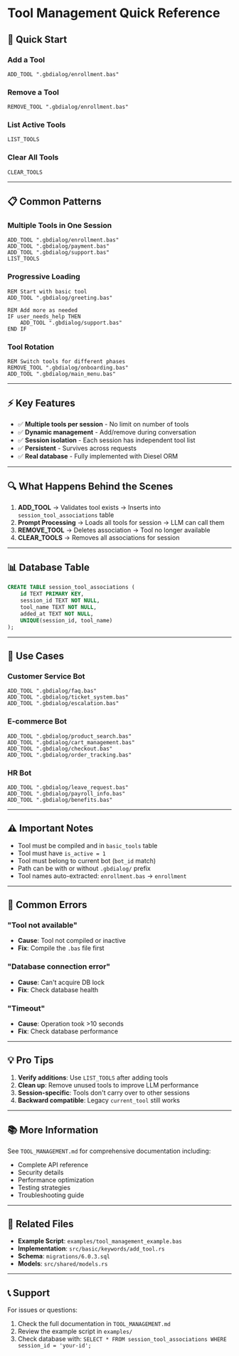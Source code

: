 # Tool Management Quick Reference

## 🚀 Quick Start

### Add a Tool
```basic
ADD_TOOL ".gbdialog/enrollment.bas"
```

### Remove a Tool
```basic
REMOVE_TOOL ".gbdialog/enrollment.bas"
```

### List Active Tools
```basic
LIST_TOOLS
```

### Clear All Tools
```basic
CLEAR_TOOLS
```

---

## 📋 Common Patterns

### Multiple Tools in One Session
```basic
ADD_TOOL ".gbdialog/enrollment.bas"
ADD_TOOL ".gbdialog/payment.bas"
ADD_TOOL ".gbdialog/support.bas"
LIST_TOOLS
```

### Progressive Loading
```basic
REM Start with basic tool
ADD_TOOL ".gbdialog/greeting.bas"

REM Add more as needed
IF user_needs_help THEN
    ADD_TOOL ".gbdialog/support.bas"
END IF
```

### Tool Rotation
```basic
REM Switch tools for different phases
REMOVE_TOOL ".gbdialog/onboarding.bas"
ADD_TOOL ".gbdialog/main_menu.bas"
```

---

## ⚡ Key Features

- ✅ **Multiple tools per session** - No limit on number of tools
- ✅ **Dynamic management** - Add/remove during conversation
- ✅ **Session isolation** - Each session has independent tool list
- ✅ **Persistent** - Survives across requests
- ✅ **Real database** - Fully implemented with Diesel ORM

---

## 🔍 What Happens Behind the Scenes

1. **ADD_TOOL** → Validates tool exists → Inserts into `session_tool_associations` table
2. **Prompt Processing** → Loads all tools for session → LLM can call them
3. **REMOVE_TOOL** → Deletes association → Tool no longer available
4. **CLEAR_TOOLS** → Removes all associations for session

---

## 📊 Database Table

```sql
CREATE TABLE session_tool_associations (
    id TEXT PRIMARY KEY,
    session_id TEXT NOT NULL,
    tool_name TEXT NOT NULL,
    added_at TEXT NOT NULL,
    UNIQUE(session_id, tool_name)
);
```

---

## 🎯 Use Cases

### Customer Service Bot
```basic
ADD_TOOL ".gbdialog/faq.bas"
ADD_TOOL ".gbdialog/ticket_system.bas"
ADD_TOOL ".gbdialog/escalation.bas"
```

### E-commerce Bot
```basic
ADD_TOOL ".gbdialog/product_search.bas"
ADD_TOOL ".gbdialog/cart_management.bas"
ADD_TOOL ".gbdialog/checkout.bas"
ADD_TOOL ".gbdialog/order_tracking.bas"
```

### HR Bot
```basic
ADD_TOOL ".gbdialog/leave_request.bas"
ADD_TOOL ".gbdialog/payroll_info.bas"
ADD_TOOL ".gbdialog/benefits.bas"
```

---

## ⚠️ Important Notes

- Tool must be compiled and in `basic_tools` table
- Tool must have `is_active = 1`
- Tool must belong to current bot (`bot_id` match)
- Path can be with or without `.gbdialog/` prefix
- Tool names auto-extracted: `enrollment.bas` → `enrollment`

---

## 🐛 Common Errors

### "Tool not available"
- **Cause**: Tool not compiled or inactive
- **Fix**: Compile the `.bas` file first

### "Database connection error"
- **Cause**: Can't acquire DB lock
- **Fix**: Check database health

### "Timeout"
- **Cause**: Operation took >10 seconds
- **Fix**: Check database performance

---

## 💡 Pro Tips

1. **Verify additions**: Use `LIST_TOOLS` after adding tools
2. **Clean up**: Remove unused tools to improve LLM performance
3. **Session-specific**: Tools don't carry over to other sessions
4. **Backward compatible**: Legacy `current_tool` still works

---

## 📚 More Information

See `TOOL_MANAGEMENT.md` for comprehensive documentation including:
- Complete API reference
- Security details
- Performance optimization
- Testing strategies
- Troubleshooting guide

---

## 🔗 Related Files

- **Example Script**: `examples/tool_management_example.bas`
- **Implementation**: `src/basic/keywords/add_tool.rs`
- **Schema**: `migrations/6.0.3.sql`
- **Models**: `src/shared/models.rs`

---

## 📞 Support

For issues or questions:
1. Check the full documentation in `TOOL_MANAGEMENT.md`
2. Review the example script in `examples/`
3. Check database with: `SELECT * FROM session_tool_associations WHERE session_id = 'your-id';`
